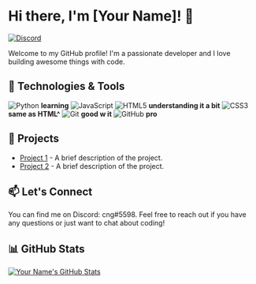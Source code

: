 # Hi there, I'm [Your Name]! 👋
[![Discord](https://img.shields.io/badge/-cng#5598-7289DA?logo=discord&logoColor=white&labelColor=7289DA&color=2c2f33)](https://discord.com/your-discord-profile-link)

Welcome to my GitHub profile! I'm a passionate developer and I love building awesome things with code.

## 🔧 Technologies & Tools

![Python](https://img.shields.io/badge/-Python-3776AB?style=flat&logo=python&logoColor=white) **learning**
![JavaScript](https://img.shields.io/badge/-JavaScript-F7DF1E?style=flat&logo=javascript&logoColor=white) 
![HTML5](https://img.shields.io/badge/-HTML5-E34F26?style=flat&logo=html5&logoColor=white) **understanding it a bit**
![CSS3](https://img.shields.io/badge/-CSS3-1572B6?style=flat&logo=css3&logoColor=white) **same as HTML^**
![Git](https://img.shields.io/badge/-Git-F05032?style=flat&logo=git&logoColor=white)  **good w it**
![GitHub](https://img.shields.io/badge/-GitHub-181717?style=flat&logo=github&logoColor=white) **pro**
<!-- Add more technologies and tools you use -->

## 🌟 Projects

- [Project 1](https://github.com/your-username/project1) - A brief description of the project.
- [Project 2](https://github.com/your-username/project2) - A brief description of the project.
<!-- Add more projects you want to showcase -->

## 📫 Let's Connect

You can find me on Discord: cng#5598. Feel free to reach out if you have any questions or just want to chat about coding!

## 📊 GitHub Stats

[![Your Name's GitHub Stats](https://github-readme-stats.vercel.app/api?username=your-username&count_private=true&show_icons=true&theme=dark)](https://github.com/your-username)

<!-- Add any additional sections you'd like to include -->

